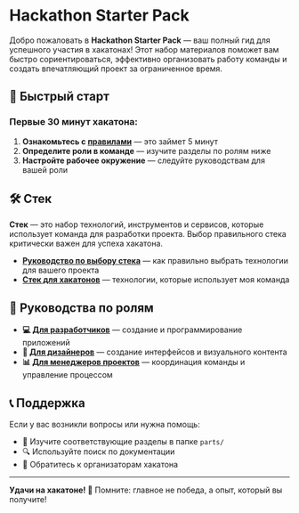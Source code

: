# Hackathon Starter Pack

Добро пожаловать в **Hackathon Starter Pack** — ваш полный гид для успешного участия в хакатонах! Этот набор материалов поможет вам быстро сориентироваться, эффективно организовать работу команды и создать впечатляющий проект за ограниченное время.

## 🚀 Быстрый старт

### Первые 30 минут хакатона:
1. **Ознакомьтесь с [правилами](RULES.md)** — это займет 5 минут
2. **Определите роли в команде** — изучите разделы по ролям ниже
3. **Настройте рабочее окружение** — следуйте руководствам для вашей роли

## 🛠 Стек

**Стек** — это набор технологий, инструментов и сервисов, которые использует команда для разработки проекта. Выбор правильного стека критически важен для успеха хакатона.

- [**Руководство по выбору стека**](parts/tech_stack_guide.md) — как правильно выбрать технологии для вашего проекта
- [**Стек для хакатонов**](parts/author_stack.md) — технологии, которые использует моя команда

## 👥 Руководства по ролям

- **💻 [Для разработчиков](parts/developers/)** — создание и программирование приложений
- **🎨 [Для дизайнеров](parts/designers/)** — создание интерфейсов и визуального контента
- **📊 [Для менеджеров проектов](parts/managers/)** — координация команды и управление процессом

## 📞 Поддержка

Если у вас возникли вопросы или нужна помощь:
- 📖 Изучите соответствующие разделы в папке `parts/`
- 🔍 Используйте поиск по документации
- 💬 Обратитесь к организаторам хакатона

---

**Удачи на хакатоне! 🎉** Помните: главное не победа, а опыт, который вы получите!
